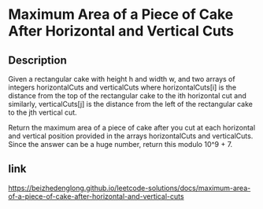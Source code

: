 # Maximum Area of a Piece of Cake After Horizontal and Vertical Cuts

## Description

Given a rectangular cake with height h and width w, and two arrays of integers horizontalCuts and verticalCuts where horizontalCuts[i] is the distance from the top of the rectangular cake to the ith horizontal cut and similarly, verticalCuts[j] is the distance from the left of the rectangular cake to the jth vertical cut.

Return the maximum area of a piece of cake after you cut at each horizontal and vertical position provided in the arrays horizontalCuts and verticalCuts. Since the answer can be a huge number, return this modulo 10^9 + 7.

## link

https://beizhedenglong.github.io/leetcode-solutions/docs/maximum-area-of-a-piece-of-cake-after-horizontal-and-vertical-cuts